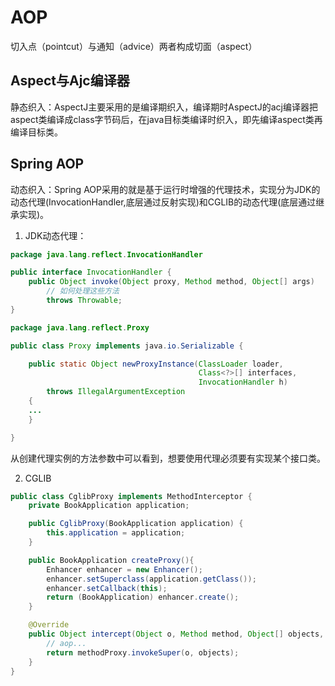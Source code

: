 # AOP
切入点（pointcut）与通知（advice）两者构成切面（aspect）
## Aspect与Ajc编译器
静态织入：AspectJ主要采用的是编译期织入，编译期时AspectJ的acj编译器把aspect类编译成class字节码后，在java目标类编译时织入，即先编译aspect类再编译目标类。
## Spring AOP
动态织入：Spring AOP采用的就是基于运行时增强的代理技术，实现分为JDK的动态代理(InvocationHandler,底层通过反射实现)和CGLIB的动态代理(底层通过继承实现)。

1. JDK动态代理：

```Java
package java.lang.reflect.InvocationHandler

public interface InvocationHandler {
    public Object invoke(Object proxy, Method method, Object[] args)
        // 如何处理这些方法
        throws Throwable;
}

package java.lang.reflect.Proxy

public class Proxy implements java.io.Serializable {

    public static Object newProxyInstance(ClassLoader loader,
                                          Class<?>[] interfaces,
                                          InvocationHandler h)
        throws IllegalArgumentException
    {
    ...
    }

} 
```
从创建代理实例的方法参数中可以看到，想要使用代理必须要有实现某个接口类。

2. CGLIB
```Java
public class CglibProxy implements MethodInterceptor {
    private BookApplication application;

    public CglibProxy(BookApplication application) {
        this.application = application;
    }

    public BookApplication createProxy(){
        Enhancer enhancer = new Enhancer();
        enhancer.setSuperclass(application.getClass());
        enhancer.setCallback(this);
        return (BookApplication) enhancer.create();
    }

    @Override
    public Object intercept(Object o, Method method, Object[] objects, MethodProxy methodProxy) throws Throwable {
        // aop...
        return methodProxy.invokeSuper(o, objects);
    }
}
```




